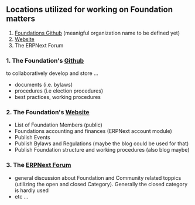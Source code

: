 ## Locations utilized for working on Foundation matters

 1. [Foundations Github](https://github.com/Foundation-test/) (meanigful organization name to be defined yet)
 2. [Website](https://erpnext.org)
 3. The ERPNext Forum 
 
### 1. The Foundation's [Github](https://github.com/Foundation-test/) 

to collaboratively develop and store ...
- documents (i.e. bylaws)
- procedures (i.e election procedures)
- best practices, working procedures

### 2. The Foundation's [Website](https://erpnext.org)
- List of Foundation Members (public)
- Foundations accounting and finances (ERPNext account module)
- Publish Events
- Publish Bylaws and Regulations (maybe the blog could be used for that)
- Publish Foundation structure and working procedures (also blog maybe)


### 3. The [ERPNext Forum](https://discuss.erpnext.com)
- general discussion about Foundation and Community related toppics (utilizing the open and closed Category). Generally the closed category is hardly used
- etc ...
  
